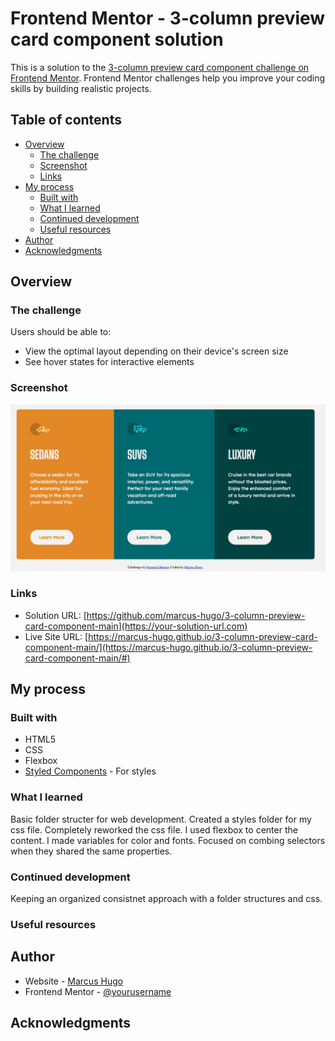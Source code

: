 # Frontend Mentor - 3-column preview card component solution

This is a solution to the [3-column preview card component challenge on Frontend Mentor](https://www.frontendmentor.io/challenges/3column-preview-card-component-pH92eAR2-). Frontend Mentor challenges help you improve your coding skills by building realistic projects.

## Table of contents

- [Overview](#overview)
  - [The challenge](#the-challenge)
  - [Screenshot](#screenshot)
  - [Links](#links)
- [My process](#my-process)
  - [Built with](#built-with)
  - [What I learned](#what-i-learned)
  - [Continued development](#continued-development)
  - [Useful resources](#useful-resources)
- [Author](#author)
- [Acknowledgments](#acknowledgments)


## Overview

### The challenge

Users should be able to:

- View the optimal layout depending on their device's screen size
- See hover states for interactive elements

### Screenshot

![](images/screenshot.png)

### Links

- Solution URL: [https://github.com/marcus-hugo/3-column-preview-card-component-main](https://your-solution-url.com)
- Live Site URL: [https://marcus-hugo.github.io/3-column-preview-card-component-main/](https://marcus-hugo.github.io/3-column-preview-card-component-main/#)

## My process

### Built with

- HTML5
- CSS
- Flexbox
- [Styled Components](https://styled-components.com/) - For styles


### What I learned
Basic folder structer for web development.  Created a styles folder for my css file.  Completely
reworked the css file.  I used flexbox to center the content. 
I made variables for color and fonts.  Focused on combing selectors when they shared the same properties.

### Continued development
Keeping an organized consistnet approach with a folder structures and css.

### Useful resources

## Author
- Website - [Marcus Hugo](https://www.your-site.com)
- Frontend Mentor - [@yourusername](https://www.frontendmentor.io/profile/@marcus-hugo)

## Acknowledgments
